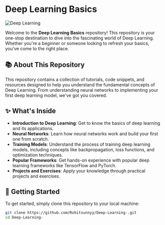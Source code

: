 # Deep Learning Basics

![Deep Learning](https://media.giphy.com/media/26tn33aiTi1jkl6H6/giphy.gif)

Welcome to the **Deep Learning Basics** repository! This repository is your one-stop destination to dive into the fascinating world of Deep Learning. Whether you're a beginner or someone looking to refresh your basics, you've come to the right place.

## 📚 About This Repository

This repository contains a collection of tutorials, code snippets, and resources designed to help you understand the fundamental concepts of Deep Learning. From understanding neural networks to implementing your first deep learning model, we've got you covered.

## ✨ What's Inside

- **Introduction to Deep Learning**: Get to know the basics of deep learning and its applications.
- **Neural Networks**: Learn how neural networks work and build your first one from scratch.
- **Training Models**: Understand the process of training deep learning models, including concepts like backpropagation, loss functions, and optimization techniques.
- **Popular Frameworks**: Get hands-on experience with popular deep learning frameworks like TensorFlow and PyTorch.
- **Projects and Exercises**: Apply your knowledge through practical projects and exercises.

## 🚀 Getting Started

To get started, simply clone this repository to your local machine:

```bash
git clone https://github.com/Rohitsunnyy/Deep-Learning-.git
cd Deep-Learning-
